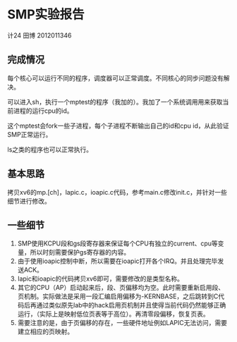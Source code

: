 # SMP实验报告
计24 田博 2012011346

## 完成情况
每个核心可以运行不同的程序，调度器可以正常调度。不同核心的同步问题没有解决。

可以进入sh，执行一个mptest的程序（我加的）。我加了一个系统调用用来获取当前进程的运行cpu的id。

这个mptest会fork一些子进程，每个子进程不断输出自己的id和cpu id，从此验证SMP正常运行。

ls之类的程序也可以正常执行。

## 基本思路

拷贝xv6的mp.[ch]，lapic.c，ioapic.c代码，参考main.c修改init.c，并针对一些细节进行修改。

## 一些细节
1. SMP使用KCPU段和gs段寄存器来保证每个CPU有独立的current、cpu等变量，所以时刻需要保护gs寄存器的内容。
2. 由于使用ioapic控制中断，所以需要在ioapic打开各个IRQ。并且处理完毕发送ACK。
3. lapic和ioapic的代码拷贝xv6即可，需要修改的是类型名称。
4. 其它的CPU（AP）启动起来后，段、页偏移均为空。此时需要重新启用段、页机制。实际做法是采用一段汇编启用偏移为-KERNBASE，之后跳转到C代码后再通过类似原先lab中的hack启用页机制并且使得当前代码仍然能够正确运行，（实际上是映射低位页表等于高位）。再清零段偏移，恢复页表。
5. 需要注意的是，由于页偏移的存在，一些硬件地址例如LAPIC无法访问，需要建立相应的页映射。